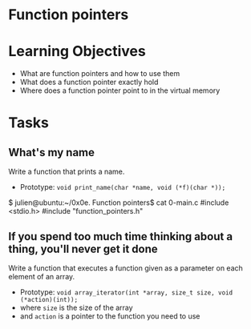 # Function pointers

# Learning Objectives

* What are function pointers and how to use them
* What does a function pointer exactly hold
* Where does a function pointer point to in the virtual memory

# Tasks
## What's my name

Write a function that prints a name.

* Prototype: `void print_name(char *name, void (*f)(char *));`

$ julien@ubuntu:~/0x0e. Function pointers$ cat 0-main.c
#include <stdio.h>
#include "function_pointers.h"

## If you spend too much time thinking about a thing, you'll never get it done

Write a function that executes a function given as a parameter on each element of an array.

* Prototype: `void array_iterator(int *array, size_t size, void (*action)(int));`
* where `size` is the size of the array
* and `action` is a pointer to the function you need to use

